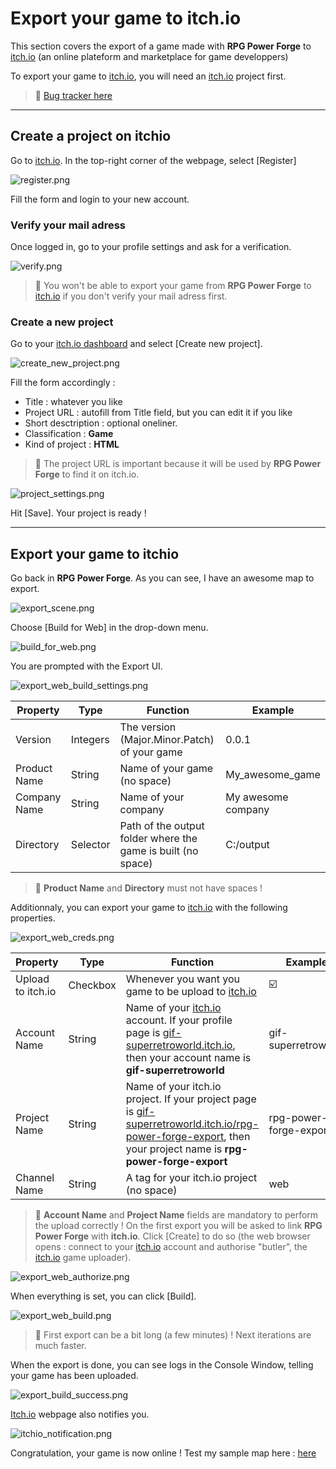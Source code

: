 # Export your game to itch.io

This section covers the export of a game made with **RPG Power Forge** to [itch.io](https://itch.io) (an online plateform and marketplace for game developpers)

To export your game to [itch.io](https://itch.io), you will need an [itch.io](https://itch.io) project first.

> 🐞 [Bug tracker here](https://trello.com/b/PIzgsYov/rpg-power-forge-road-map)

---
## Create a project on itchio

Go to [itch.io](https://itch.io). In the top-right corner of the webpage, select [Register]

![register.png](./../media/export_itchio/register.png)

Fill the form and login to your new account.

### Verify your mail adress

Once logged in, go to your profile settings and ask for a verification.

![verify.png](./../media/export_itchio/verify.png)

> 🐲 You won't be able to export your game from **RPG Power Forge** to [itch.io](https://itch.io) if you don't verify your mail adress first.

### Create a new project

Go to your [itch.io dashboard](https://itch.io/dashboard) and select [Create new project].

![create_new_project.png](./../media/export_itchio/create_new_project.png)

Fill the form accordingly :
* Title : whatever you like
* Project URL : autofill from Title field, but you can edit it if you like
* Short desctription : optional oneliner.
* Classification : **Game**
* Kind of project : **HTML**

> 🐲 The project URL is important because it will be used by **RPG Power Forge** to find it on itch.io.

![project_settings.png](./../media/export_itchio/project_settings.png)

Hit [Save]. Your project is ready !

---
## Export your game to itchio

Go back in **RPG Power Forge**. As you can see, I have an awesome map to export.

![export_scene.png](./../media/export_itchio/export_scene.png)

Choose [Build for Web] in the drop-down menu.

![build_for_web.png](./../media/export_itchio/build_for_web.png)

You are prompted with the Export UI.

![export_web_build_settings.png](./../media/export_itchio/export_web_build_settings.png)

Property|Type|Function|Example
--------|--------|--------|--------
Version|Integers|The version (Major.Minor.Patch) of your game | 0.0.1
Product Name|String|Name of your game (no space)| My_awesome_game
Company Name|String|Name of your company| My awesome company
Directory|Selector|Path of the output folder where the game is built (no space)| C:/output

> 🐲 **Product Name** and **Directory** must not have spaces !

Additionnaly, you can export your game to [itch.io](https://itch.io) with the following properties.

![export_web_creds.png](./../media/export_itchio/export_web_creds.png)

Property|Type|Function|Example
--------|--------|--------|--------
Upload to itch.io|Checkbox|Whenever you want you game to be upload to [itch.io](https://itch.io)| ☑️
Account Name|String|Name of your [itch.io](https://itch.io) account. If your profile page is [gif-superretroworld.itch.io](https://gif-superretroworld.itch.io), then your account name is **gif-superretroworld**| gif-superretroworld
Project Name|String|Name of your itch.io project. If your project page is [gif-superretroworld.itch.io/rpg-power-forge-export](https://gif-superretroworld.itch.io/rpg-power-forge-export), then your project name is **rpg-power-forge-export**| rpg-power-forge-export
Channel Name|String|A tag for your itch.io project (no space)| web


> 🐲 **Account Name** and **Project Name** fields are mandatory to perform the upload correctly ! On the first export you will be asked to link **RPG Power Forge** with **itch.io**. Click [Create] to do so (the web browser opens : connect to your [itch.io](https://itch.io) account and authorise "butler", the [itch.io](https://itch.io) game uploader).

![export_web_authorize.png](./../media/export_itchio/export_web_authorize.png)

When everything is set, you can click [Build].

![export_web_build.png](./../media/export_itchio/export_web_build.png)

> 🐲 First export can be a bit long (a few minutes) ! Next iterations are much faster.

When the export is done, you can see logs in the Console Window, telling your game has been uploaded.

![export_build_success.png](./../media/export_itchio/export_build_success.png)

[Itch.io](https://itch.io) webpage also notifies you.

![itchio_notification.png](./../media/export_itchio/itchio_notification.PNG)

Congratulation, your game is now online ! Test my sample map here : [here](https://gif-superretroworld.itch.io/rpg-power-forge-export?secret=d2TMyzQ8Ero5Kblk8OEx9WgMp0)